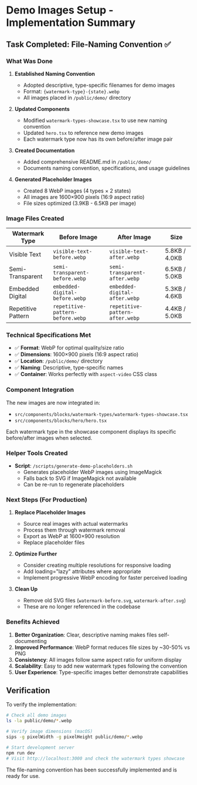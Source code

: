 # Demo Images Setup - Implementation Summary

## Task Completed: File-Naming Convention ✅

### What Was Done

1. **Established Naming Convention**
   - Adopted descriptive, type-specific filenames for demo images
   - Format: `{watermark-type}-{state}.webp`
   - All images placed in `/public/demo/` directory

2. **Updated Components**
   - Modified `watermark-types-showcase.tsx` to use new naming convention
   - Updated `hero.tsx` to reference new demo images
   - Each watermark type now has its own before/after image pair

3. **Created Documentation**
   - Added comprehensive README.md in `/public/demo/`
   - Documents naming convention, specifications, and usage guidelines

4. **Generated Placeholder Images**
   - Created 8 WebP images (4 types × 2 states)
   - All images are 1600×900 pixels (16:9 aspect ratio)
   - File sizes optimized (3.9KB - 6.5KB per image)

### Image Files Created

| Watermark Type | Before Image | After Image | Size |
|---|---|---|---|
| Visible Text | `visible-text-before.webp` | `visible-text-after.webp` | 5.8KB / 4.0KB |
| Semi-Transparent | `semi-transparent-before.webp` | `semi-transparent-after.webp` | 6.5KB / 5.0KB |
| Embedded Digital | `embedded-digital-before.webp` | `embedded-digital-after.webp` | 5.3KB / 4.6KB |
| Repetitive Pattern | `repetitive-pattern-before.webp` | `repetitive-pattern-after.webp` | 4.4KB / 5.0KB |

### Technical Specifications Met

- ✅ **Format**: WebP for optimal quality/size ratio
- ✅ **Dimensions**: 1600×900 pixels (16:9 aspect ratio)
- ✅ **Location**: `/public/demo/` directory
- ✅ **Naming**: Descriptive, type-specific names
- ✅ **Container**: Works perfectly with `aspect-video` CSS class

### Component Integration

The new images are now integrated in:
- `src/components/blocks/watermark-types/watermark-types-showcase.tsx`
- `src/components/blocks/hero/hero.tsx`

Each watermark type in the showcase component displays its specific before/after images when selected.

### Helper Tools Created

- **Script**: `/scripts/generate-demo-placeholders.sh`
  - Generates placeholder WebP images using ImageMagick
  - Falls back to SVG if ImageMagick not available
  - Can be re-run to regenerate placeholders

### Next Steps (For Production)

1. **Replace Placeholder Images**
   - Source real images with actual watermarks
   - Process them through watermark removal
   - Export as WebP at 1600×900 resolution
   - Replace placeholder files

2. **Optimize Further**
   - Consider creating multiple resolutions for responsive loading
   - Add loading="lazy" attributes where appropriate
   - Implement progressive WebP encoding for faster perceived loading

3. **Clean Up**
   - Remove old SVG files (`watermark-before.svg`, `watermark-after.svg`)
   - These are no longer referenced in the codebase

### Benefits Achieved

1. **Better Organization**: Clear, descriptive naming makes files self-documenting
2. **Improved Performance**: WebP format reduces file sizes by ~30-50% vs PNG
3. **Consistency**: All images follow same aspect ratio for uniform display
4. **Scalability**: Easy to add new watermark types following the convention
5. **User Experience**: Type-specific images better demonstrate capabilities

## Verification

To verify the implementation:
```bash
# Check all demo images
ls -la public/demo/*.webp

# Verify image dimensions (macOS)
sips -g pixelWidth -g pixelHeight public/demo/*.webp

# Start development server
npm run dev
# Visit http://localhost:3000 and check the watermark types showcase
```

The file-naming convention has been successfully implemented and is ready for use.
